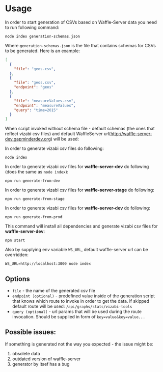 # Usage

In order to start generation of CSVs based on Waffle-Server data you need to run following command:

`node index generation-schemas.json`

Where `generation-schemas.json` is the file that contains schemas for CSVs to be generated. Here is an example:
 ```json
 [
   {
     "file": "geos.csv",
   },
   {
     "file": "geos.csv",
     "endpoint": "geos"
   },
   {
     "file": "measureValues.csv",
     "endpoint": "measureValues",
     "query": "time=2015"
   }
 ]
 ```
 When script invoked without schema file - default schemas (the ones that reflect vizabi csv files) and default WaffleServer url(http://waffle-server-dev.gapminderdev.org) will be used:

 In order to generate vizabi csv files do following:
 ```
 node index
 ```

 In order to generate vizabi csv files for **waffle-server-dev** do following (does the same as `node index`):
 ```
 npm run generate-from-dev
 ```

 In order to generate vizabi csv files for **waffle-server-stage** do following:
 ```
 npm run generate-from-stage
 ```

 In order to generate vizabi csv files for **waffle-server-dev** do following:
 ```
 npm run generate-from-prod
 ```

 This command will install all dependencies and generate vizabi csv files for **waffle-server-dev**:
 ```
 npm start
 ```

 Also by supplying env variable `WS_URL`, default waffle-server url can be overridden:
 ```
 WS_URL=http://localhost:3000 node index
 ```

  ## Options
 - `file` - the name of the generated csv file
 - `endpoint (optional)` - predefined value inside of the generation script that knows which route to invoke in order to get the data. If skipped default route will be used: `/api/graphs/stats/vizabi-tools`
 - `query (optional)` - url params that will be used during the route invocation. Should be supplied in form of `key=value&key=value...`

 ## Possible issues:
 If something is generated not the way you expected - the issue might be:
  1. obsolete data
  2. outdated version of waffle-server
  3. generator by itsef has a bug